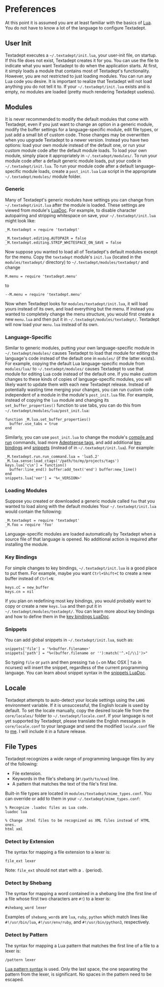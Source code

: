 # Preferences

At this point it is assumed you are at least familiar with the basics of
[Lua][]. You do not have to know a lot of the language to configure Textadept.

[Lua]: http://www.lua.org

## User Init

Textadept executes a `~/.textadept/init.lua`, your user-init file, on startup.
If this file does not exist, Textadept creates it for you. You can use the file
to indicate what you want Textadept to do when the application starts. At first,
it simply loads a module that contains most of Textadept's functionality.
However, you are not restricted to just loading modules. You can run any Lua
code you desire. It is important to realize that Textadept will not load
anything you do not tell it to. If your `~/.textadept/init.lua` exists and is
empty, no modules are loaded (pretty much rendering Textadept useless).

## Modules

It is never recommended to modify the default modules that come with Textadept,
even if you just want to change an option in a generic module, modify the buffer
settings for a language-specific module, edit file types, or just add a small
bit of custom code. Those changes may be overwritten when you upgrade Textadept
to a newer version. Instead you have two options: load your own module instead
of the default one, or run your custom module code after the default module
loads. To load your own module, simply place it appropriately in
`~/.textadept/modules/`. To run your module code after a default generic module
loads, put your code in `~/.textadept/init.lua`. To run your module code after a
default language-specific module loads, create a `post_init.lua` Lua script in
the appropriate `~/.textadept/modules/` module folder.

### Generic

Many of Textadept's generic modules have settings you can change from
`~/.textadept/init.lua` after the module is loaded. These settings are viewed
from module's [LuaDoc][]. For example, to disable character autopairing and
stripping whitespace on save, your `~/.textadept/init.lua` might look like:

    _M.textadept = require 'textadept'

    _M.textadept.editing.AUTOPAIR = false
    _M.textadept.editing.STRIP_WHITESPACE_ON_SAVE = false

Now suppose you wanted to load all of Textadept's default modules except for the
menu. Copy the `textadept` module's `init.lua` (located in the
`modules/textadept/` directory) to `~/.textadept/modules/textadept/` and change

    M.menu = require 'textadept.menu'

to

    --M.menu = require 'textadept.menu'

Now when Textadept looks for `modules/textadept/init.lua`, it will load yours
instead of its own, and load everything but the menu. If instead you wanted to
completely change the menu structure, you would first create a new `menu.lua`
and then put it in `~/.textadept/modules/textadept/`. Textadept will now load
your `menu.lua` instead of its own.

[LuaDoc]: api/index.html

### Language-Specific

Similar to generic modules, putting your own language-specific module in
`~/.textadept/modules/` causes Textadept to load that module for editing the
language's code instead of the default one in `modules/` (if the latter exists).
For example, copying the default Lua language-specific module from
`modules/lua/` to `~/.textadept/modules/` causes Textadept to use that module
for editing Lua code instead of the default one. If you make custom changes to
these kinds of copies of language-specific modules, you will likely want to
update them with each new Textadept release. Instead of potentially wasting time
merging your changes, you can run custom code independent of a module in the
module's `post_init.lua` file. For example, instead of copying the `lua` module
and changing its `set_buffer_properties()` function to use tabs, you can do this
from `~/.textadept/modules/lua/post_init.lua`:

    function _M.lua.set_buffer_properties()
      buffer.use_tabs = true
    end

Similarly, you can use `post_init.lua` to change the module's
[compile and run][] commands, load more [Adeptsense tags][], and add additional
[key bindings](#Key.Bindings) and [snippets](#Snippets) (instead of in
`~/.textadept/init.lua`). For example:

    _M.textadept.run.run_command.lua = 'lua5.2'
    _M.lua.sense:load_ctags('/path/to/my/projects/tags')
    keys.lua['c\n'] = function()
      buffer:line_end() buffer:add_text('end') buffer:new_line()
    end
    snippets.lua['ver'] = '%<_VERSION>'

[compile and run]: 07_Modules.html#Compile.and.Run
[Adeptsense tags]: api/_M.textadept.adeptsense.html#load_ctags

### Loading Modules

Suppose you created or downloaded a generic module called `foo` that you wanted
to load along with the default modules Your `~/.textadept/init.lua` would
contain the following:

    _M.textadept = require 'textadept'
    _M.foo = require 'foo'

Language-specific modules are loaded automatically by Textadept when a source
file of that language is opened. No additional action is required after
installing the module.

### Key Bindings

For simple changes to key bindings, `~/.textadept/init.lua` is a good place to
put them. For example, maybe you want `Ctrl+Shift+C` to create a new buffer
instead of `Ctrl+N`:

    keys.cC = new_buffer
    keys.cn = nil

If you plan on redefining most key bindings, you would probably want to copy or
create a new `keys.lua` and then put it in `~/.textadept/modules/textadept/`.
You can learn more about key bindings and how to define them in the
[key bindings LuaDoc][].

[key bindings LuaDoc]: api/keys.html

### Snippets

You can add global snippets in `~/.textadept/init.lua`, such as:

    snippets['file'] = '%<buffer.filename>'
    snippets['path'] = "%<(buffer.filename or ''):match('^.+[/\\]')>"

So typing `file` or `path` and then pressing `Tab` (`⇥` on Mac OSX | `Tab` in
ncurses) will insert the snippet, regardless of the current programming
language. You can learn about snippet syntax in the [snippets LuaDoc][].

[snippets LuaDoc]: api/_M.textadept.snippets.html

## Locale

Textadept attempts to auto-detect your locale settings using the `LANG`
environment variable. If it is unsuccessful, the English locale is used by
default. To set the locale manually, copy the desired locale file from the
`core/locales/` folder to `~/.textadept/locale.conf`. If your language is not
yet supported by Textadept, please translate the English messages in
`core/locale.conf` to your language and send the modified `locale.conf` file to
[me][]. I will include it in a future release.

[me]: README.html#Contact

## File Types

Textadept recognizes a wide range of programming language files by any of the
following:

* File extension.
* Keywords in the file's shebang (`#!/path/to/exe`) line.
* A pattern that matches the text of the file's first line.

Built-in file types are located in `modules/textadept/mime_types.conf`. You
can override or add to them in your `~/.textadept/mime_types.conf`:

    % Recognize .luadoc files as Lua code.
    luadoc lua

    % Change .html files to be recognized as XML files instead of HTML ones.
    html xml

### Detect by Extension

The syntax for mapping a file extension to a lexer is:

    file_ext lexer

Note: `file_ext` should not start with a `.` (period).

### Detect by Shebang

The syntax for mapping a word contained in a shebang line (the first line of a
file whose first two characters are `#!`) to a lexer is:

    #shebang_word lexer

Examples of `shebang_word`s are `lua`, `ruby`, `python` which match lines like
`#!/usr/bin/lua`, `#!/usr/env/ruby`, and `#!/usr/bin/python3`, respectively.

### Detect by Pattern

The syntax for mapping a Lua pattern that matches the first line of a file to a
lexer is:

    /pattern lexer

[Lua pattern syntax][] is used. Only the last space, the one separating the
pattern from the lexer, is significant. No spaces in the pattern need to be
escaped.

[Lua pattern syntax]: 14_Appendix.html#Lua.Patterns
